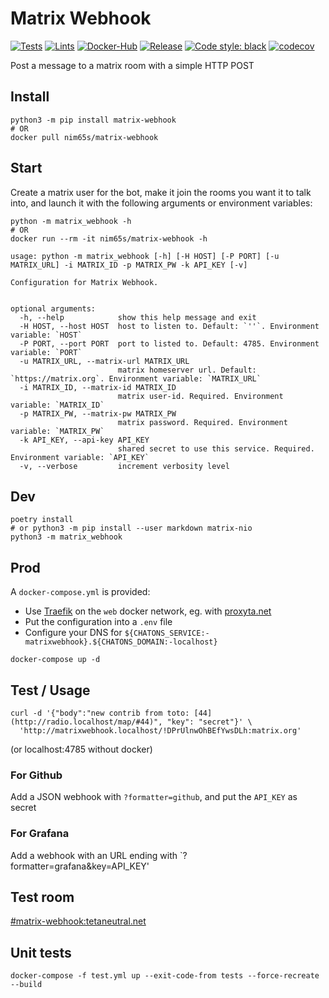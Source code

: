 # Matrix Webhook

[![Tests](https://github.com/nim65s/matrix-webhook/actions/workflows/test.yml/badge.svg)](https://github.com/nim65s/matrix-webhook/actions/workflows/test.yml)
[![Lints](https://github.com/nim65s/matrix-webhook/actions/workflows/lint.yml/badge.svg)](https://github.com/nim65s/matrix-webhook/actions/workflows/lint.yml)
[![Docker-Hub](https://github.com/nim65s/matrix-webhook/actions/workflows/docker-hub.yml/badge.svg)](https://hub.docker.com/r/nim65s/matrix-webhook)
[![Release](https://github.com/nim65s/matrix-webhook/actions/workflows/release.yml/badge.svg)](https://pypi.org/project/matrix-webhook/)
[![Code style: black](https://img.shields.io/badge/code%20style-black-000000.svg)](https://github.com/psf/black)
[![codecov](https://codecov.io/gh/nim65s/matrix-webhook/branch/master/graph/badge.svg?token=BLGISGCYKG)](https://codecov.io/gh/nim65s/matrix-webhook)

Post a message to a matrix room with a simple HTTP POST

## Install

```
python3 -m pip install matrix-webhook
# OR
docker pull nim65s/matrix-webhook
```

## Start

Create a matrix user for the bot, make it join the rooms you want it to talk into, and launch it with the following
arguments or environment variables:

```
python -m matrix_webhook -h
# OR
docker run --rm -it nim65s/matrix-webhook -h
```

```
usage: python -m matrix_webhook [-h] [-H HOST] [-P PORT] [-u MATRIX_URL] -i MATRIX_ID -p MATRIX_PW -k API_KEY [-v]

Configuration for Matrix Webhook.


optional arguments:
  -h, --help            show this help message and exit
  -H HOST, --host HOST  host to listen to. Default: `''`. Environment variable: `HOST`
  -P PORT, --port PORT  port to listed to. Default: 4785. Environment variable: `PORT`
  -u MATRIX_URL, --matrix-url MATRIX_URL
                        matrix homeserver url. Default: `https://matrix.org`. Environment variable: `MATRIX_URL`
  -i MATRIX_ID, --matrix-id MATRIX_ID
                        matrix user-id. Required. Environment variable: `MATRIX_ID`
  -p MATRIX_PW, --matrix-pw MATRIX_PW
                        matrix password. Required. Environment variable: `MATRIX_PW`
  -k API_KEY, --api-key API_KEY
                        shared secret to use this service. Required. Environment variable: `API_KEY`
  -v, --verbose         increment verbosity level
```


## Dev

```
poetry install
# or python3 -m pip install --user markdown matrix-nio
python3 -m matrix_webhook
```

## Prod

A `docker-compose.yml` is provided:

- Use [Traefik](https://traefik.io/) on the `web` docker network, eg. with
  [proxyta.net](https://framagit.org/oxyta.net/proxyta.net)
- Put the configuration into a `.env` file
- Configure your DNS for `${CHATONS_SERVICE:-matrixwebhook}.${CHATONS_DOMAIN:-localhost}`

```
docker-compose up -d
```

## Test / Usage

```
curl -d '{"body":"new contrib from toto: [44](http://radio.localhost/map/#44)", "key": "secret"}' \
  'http://matrixwebhook.localhost/!DPrUlnwOhBEfYwsDLh:matrix.org'
```
(or localhost:4785 without docker)

### For Github

Add a JSON webhook with `?formatter=github`, and put the `API_KEY` as secret

### For Grafana

Add a webhook with an URL ending with `?formatter=grafana&key=API_KEY'

## Test room

[#matrix-webhook:tetaneutral.net](https://matrix.to/#/!DPrUlnwOhBEfYwsDLh:matrix.org?via=laas.fr&via=tetaneutral.net&via=aen.im)

## Unit tests

```
docker-compose -f test.yml up --exit-code-from tests --force-recreate --build
```
